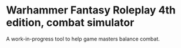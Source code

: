 # Warhammer Fantasy Roleplay 4th edition, combat simulator

A work-in-progress tool to help game masters balance combat.
